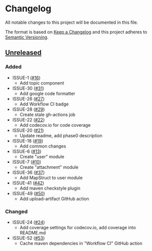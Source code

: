 # Changelog
All notable changes to this project will be documented in this file.

The format is based on [Keep a Changelog](http://keepachangelog.com/en/1.0.0/)
and this project adheres to [Semantic Versioning](http://semver.org/spec/v2.0.0.html).

## [Unreleased](https://github.com/odessajavaclub/coffee-pot/compare/master...HEAD)
### Added
- ISSUE-1 ([#16](https://github.com/odessajavaclub/coffee-pot/pull/16))
    - Add topic component
- ISSUE-30 ([#31](https://github.com/odessajavaclub/coffee-pot/pull/31))
    - Add google code formatter
- ISSUE-26 ([#27](https://github.com/odessajavaclub/coffee-pot/pull/27))
    - Add Workflow CI badge
- ISSUE-28 ([#29](https://github.com/odessajavaclub/coffee-pot/pull/29))
    - Create stale gh-actions job
- ISSUE-22 ([#22](https://github.com/odessajavaclub/coffee-pot/pull/22))
    - Add codecov.io for code coverage
- ISSUE-20 ([#21](https://github.com/odessajavaclub/coffee-pot/pull/21))
    - Update readme, add phase0 description 
- ISSUE-18 ([#19](https://github.com/odessajavaclub/coffee-pot/pull/19))
    - Add common changes
- ISSUE-6 ([#13](https://github.com/odessajavaclub/coffee-pot/pull/13))
    - Create "user" module
- ISSUE-7 ([#10](https://github.com/odessajavaclub/coffee-pot/pull/10))
    - Create "attachment" module
- ISSUE-36 ([#37](https://github.com/odessajavaclub/coffee-pot/pull/37))
    - Add MapStruct to user module
- ISSUE-41 ([#42](https://github.com/odessajavaclub/coffee-pot/pull/42))
    - Add maven checkstyle plugin
- ISSUE-49 ([#50](https://github.com/odessajavaclub/coffee-pot/pull/50))
    - Add upload-artifact GitHub action

### Changed
- ISSUE-24 ([#24](https://github.com/odessajavaclub/coffee-pot/pull/24))
    - Add coverage settings for codecov.io, add coverage into README.md 
- ISSUE-52 ([#53](https://github.com/odessajavaclub/coffee-pot/pull/53))
    - Cache maven dependencies in "Workflow CI" GitHub action